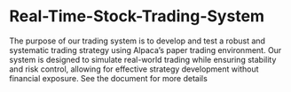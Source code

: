 # Real-Time-Stock-Trading-System
The purpose of our trading system is to develop and test a robust and systematic trading strategy using Alpaca’s paper trading environment. Our system is designed to simulate real-world trading while ensuring stability and risk control, allowing for effective strategy development without financial exposure.
See the document for more details
